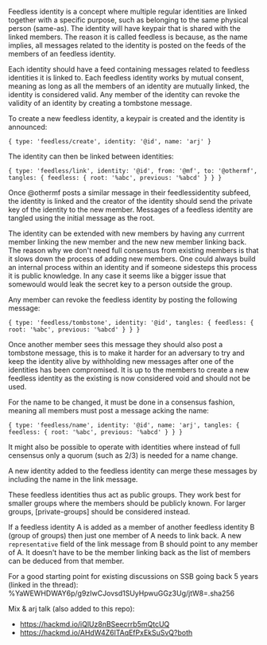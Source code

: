 Feedless identity is a concept where multiple regular identities are
linked together with a specific purpose, such as belonging to the same
physical person (same-as). The identity will have keypair that is
shared with the linked members. The reason it is called feedless is
because, as the name implies, all messages related to the identity is
posted on the feeds of the members of an feedless identity.

Each identity should have a feed containing messages related to
feedless identities it is linked to. Each feedless identity works by
mutual consent, meaning as long as all the members of an identity are
mutually linked, the identity is considered valid. Any member of the
identity can revoke the validity of an identity by creating a
tombstone message.

To create a new feedless identity, a keypair is created and the
identity is announced:

```
{ type: 'feedless/create', identity: '@id', name: 'arj' }
```

The identity can then be linked between identities:

```
{ type: 'feedless/link', identity: '@id', from: '@mf', to: '@othermf', tangles: { feedless: { root: '%abc', previous: '%abcd' } } }
```

Once @othermf posts a similar message in their feedlessidentity
subfeed, the identity is linked and the creator of the identity should
send the private key of the identity to the new member. Messages of a
feedless identity are tangled using the initial message as the root.

The identity can be extended with new members by having any currrent
member linking the new member and the new new member linking back. The
reason why we don't need full consensus from existing members is that
it slows down the process of adding new members. One could always
build an internal process within an identity and if someone sidesteps
this process it is public knowledge. In any case it seems like a
bigger issue that somewould would leak the secret key to a person
outside the group.

Any member can revoke the feedless identity by posting the following
message:

```
{ type: 'feedless/tombstone', identity: '@id', tangles: { feedless: { root: '%abc', previous: '%abcd' } } }
```

Once another member sees this message they should also post a
tombstone message, this is to make it harder for an adversary to try
and keep the identity alive by withholding new messages after one of
the identities has been compromised. It is up to the members to create
a new feedless identity as the existing is now considered void and
should not be used.

For the name to be changed, it must be done in a consensus fashion,
meaning all members must post a message acking the name:

```
{ type: 'feedless/name', identity: '@id', name: 'arj', tangles: { feedless: { root: '%abc', previous: '%abcd' } } }
```

It might also be possible to operate with identities where instead of
full censensus only a quorum (such as 2/3) is needed for a name
change.

A new identity added to the feedless identity can merge these messages
by including the name in the link message.

These feedless identities thus act as public groups. They work best
for smaller groups where the members should be publicly known. For
larger groups, [private-groups] should be considered instead.

If a feedless identity A is added as a member of another feedless
identity B (group of groups) then just one member of A needs to link
back. A new `representative` field of the link message from B should
point to any member of A. It doesn't have to be the member linking
back as the list of members can be deduced from that member.

For a good starting point for existing discussions on SSB going back 5
years (linked in the thread):
%YaWEWHDWAY6p/g9zIwCJovsd1SUyHpwuGGz3Ug/jtW8=.sha256

Mix & arj talk (also added to this repo): 
 - https://hackmd.io/iQlUz8nBSeecrrb5mQtcUQ
 - https://hackmd.io/AHdW4Z6lTAqEfPxEkSuSvQ?both
